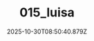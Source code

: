 ---
title: "015_luisa"
description: ""
image: "/uploads/photos/1761814240873-015_luisa.webp"
display: "/uploads/photos/1761814240873-015_luisa-display.webp"
thumbnail: "/uploads/photos/1761814240873-015_luisa-thumb.webp"
width: 4000
height: 6000
featured: false
date: 2025-10-30T08:50:40.879Z
order: 0
---